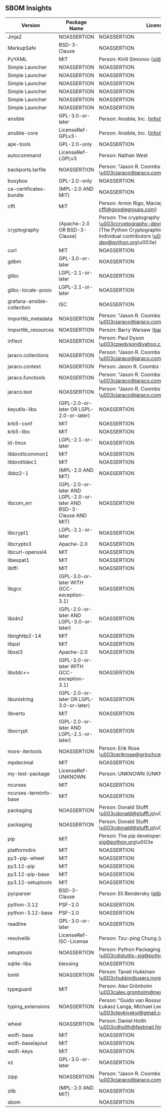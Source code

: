## SBOM Insights

| Version | Package Name | License | Source |
|---|---|---|---|
| Jinja2 | NOASSERTION | NOASSERTION | 3.1.4 |
| MarkupSafe | BSD-3-Clause | NOASSERTION | 2.1.5 |
| PyYAML | MIT | Person: Kirill Simonov (xi@resolvent.net) | 6.0.2 |
| Simple Launcher | NOASSERTION | NOASSERTION | 1.1.0.14 |
| Simple Launcher | NOASSERTION | NOASSERTION | 1.1.0.14 |
| Simple Launcher | NOASSERTION | NOASSERTION | 1.1.0.14 |
| Simple Launcher | NOASSERTION | NOASSERTION | 1.1.0.14 |
| Simple Launcher | NOASSERTION | NOASSERTION | 1.1.0.14 |
| Simple Launcher | NOASSERTION | NOASSERTION | 1.1.0.14 |
| ansible | GPL-3.0-or-later | Person: Ansible, Inc. (info@ansible.com) | 10.4.0 |
| ansible-core | LicenseRef-GPLv3- | Person: Ansible, Inc. (info@ansible.com) | 2.17.4 |
| apk-tools | GPL-2.0-only | NOASSERTION | 2.14.4-r0 |
| autocommand | LicenseRef-LGPLv3 | Person: Nathan West | 2.2.2 |
| backports.tarfile | NOASSERTION | Person: \"Jason R. Coombs\" \u003cjaraco@jaraco.com\u003e | 1.2.0 |
| busybox | GPL-2.0-only | NOASSERTION | 1.36.1-r11 |
| ca-certificates-bundle | (MPL-2.0 AND MIT) | NOASSERTION | 20240705-r0 |
| cffi | MIT | Person: Armin Rigo, Maciej Fijalkowski (python-cffi@googlegroups.com) | 1.17.1 |
| cryptography | (Apache-2.0 OR BSD-3-Clause) | Person: The cryptography developers \u003ccryptography-dev@python.org\u003e (The Python Cryptographic Authority and individual contributors \u003ccryptography-dev@python.org\u003e) | 43.0.1 |
| curl | MIT | NOASSERTION | 8.10.1-r0 |
| gdbm | GPL-3.0-or-later | NOASSERTION | 1.24-r0 |
| glibc | LGPL-2.1-or-later | NOASSERTION | 2.40-r2 |
| glibc-locale-posix | LGPL-2.1-or-later | NOASSERTION | 2.40-r2 |
| grafana-ansible-collection | ISC | NOASSERTION | 2.1.4 |
| importlib_metadata | NOASSERTION | Person: \"Jason R. Coombs\" \u003cjaraco@jaraco.com\u003e | 8.0.0 |
| importlib_resources | NOASSERTION | Person: Barry Warsaw (barry@python.org) | 6.4.0 |
| inflect | NOASSERTION | Person: Paul Dyson \u003cpwdyson@yahoo.com\u003e | 7.3.1 |
| jaraco.collections | NOASSERTION | Person: \"Jason R. Coombs\" \u003cjaraco@jaraco.com\u003e | 5.1.0 |
| jaraco.context | NOASSERTION | Person: Jason R. Coombs (jaraco@jaraco.com) | 5.3.0 |
| jaraco.functools | NOASSERTION | Person: \"Jason R. Coombs\" \u003cjaraco@jaraco.com\u003e | 4.0.1 |
| jaraco.text | NOASSERTION | Person: \"Jason R. Coombs\" \u003cjaraco@jaraco.com\u003e | 3.12.1 |
| keyutils-libs | (GPL-2.0-or-later OR LGPL-2.0-or-later) | NOASSERTION | 1.6.3-r3 |
| krb5-conf | MIT | NOASSERTION | 1.0-r3 |
| krb5-libs | MIT | NOASSERTION | 1.21.3-r1 |
| ld-linux | LGPL-2.1-or-later | NOASSERTION | 2.40-r2 |
| libbrotlicommon1 | MIT | NOASSERTION | 1.1.0-r4 |
| libbrotlidec1 | MIT | NOASSERTION | 1.1.0-r4 |
| libbz2-1 | (MPL-2.0 AND MIT) | NOASSERTION | 1.0.8-r8 |
| libcom_err | (GPL-2.0-or-later AND LGPL-2.0-or-later AND BSD-3-Clause AND MIT) | NOASSERTION | 1.47.1-r0 |
| libcrypt1 | LGPL-2.1-or-later | NOASSERTION | 2.40-r2 |
| libcrypto3 | Apache-2.0 | NOASSERTION | 3.3.2-r0 |
| libcurl-openssl4 | MIT | NOASSERTION | 8.10.1-r0 |
| libexpat1 | MIT | NOASSERTION | 2.6.3-r0 |
| libffi | MIT | NOASSERTION | 3.4.6-r4 |
| libgcc | (GPL-3.0-or-later WITH GCC-exception-3.1) | NOASSERTION | 14.2.0-r3 |
| libidn2 | (GPL-2.0-or-later AND LGPL-3.0-or-later) | NOASSERTION | 2.3.7-r2 |
| libnghttp2-14 | MIT | NOASSERTION | 1.63.0-r0 |
| libpsl | MIT | NOASSERTION | 0.21.5-r3 |
| libssl3 | Apache-2.0 | NOASSERTION | 3.3.2-r0 |
| libstdc++ | (GPL-3.0-or-later WITH GCC-exception-3.1) | NOASSERTION | 14.2.0-r3 |
| libunistring | (GPL-2.0-or-later OR LGPL-3.0-or-later) | NOASSERTION | 1.2-r2 |
| libverto | MIT | NOASSERTION | 0.3.2-r4 |
| libxcrypt | (GPL-2.0-or-later AND LGPL-2.1-or-later) | NOASSERTION | 4.4.36-r7 |
| more-itertools | NOASSERTION | Person: Erik Rose \u003cerikrose@grinchcentral.com\u003e | 10.3.0 |
| mpdecimal | MIT | NOASSERTION | 4.0.0-r2 |
| my-test-package | LicenseRef-UNKNOWN | Person: UNKNOWN (UNKNOWN) | 1.0 |
| ncurses | MIT | NOASSERTION | 6.5_p20240629-r0 |
| ncurses-terminfo-base | MIT | NOASSERTION | 6.5_p20240629-r0 |
| packaging | NOASSERTION | Person: Donald Stufft \u003cdonald@stufft.io\u003e | 24.1 |
| packaging | NOASSERTION | Person: Donald Stufft \u003cdonald@stufft.io\u003e | 24.1 |
| pip | MIT | Person: The pip developers \u003cdistutils-sig@python.org\u003e | 24.2 |
| platformdirs | MIT | NOASSERTION | 4.2.2 |
| py3-pip-wheel | MIT | NOASSERTION | 24.2-r4 |
| py3.12-pip | MIT | NOASSERTION | 24.2-r4 |
| py3.12-pip-base | MIT | NOASSERTION | 24.2-r4 |
| py3.12-setuptools | MIT | NOASSERTION | 75.1.0-r2 |
| pycparser | BSD-3-Clause | Person: Eli Bendersky (eliben@gmail.com) | 2.22 |
| python-3.12 | PSF-2.0 | NOASSERTION | 3.12.6-r2 |
| python-3.12-base | PSF-2.0 | NOASSERTION | 3.12.6-r2 |
| readline | GPL-3.0-or-later | NOASSERTION | 8.2.13-r0 |
| resolvelib | LicenseRef-ISC-License | Person: Tzu-ping Chung (uranusjr@gmail.com) | 1.0.1 |
| setuptools | NOASSERTION | Person: Python Packaging Authority \u003cdistutils-sig@python.org\u003e | 75.1.0.post20240925 |
| sqlite-libs | blessing | NOASSERTION | 3.46.1-r0 |
| tomli | NOASSERTION | Person: Taneli Hukkinen \u003chukkin@users.noreply.github.com\u003e | 2.0.1 |
| typeguard | MIT | Person: Alex Grönholm \u003calex.gronholm@nextday.fi\u003e | 4.3.0 |
| typing_extensions | NOASSERTION | Person: \"Guido van Rossum, Jukka Lehtosalo, Łukasz Langa, Michael Lee\" \u003clevkivskyi@gmail.com\u003e | 4.12.2 |
| wheel | NOASSERTION | Person: Daniel Holth \u003cdholth@fastmail.fm\u003e | 0.43.0 |
| wolfi-base | MIT | NOASSERTION | 1-r6 |
| wolfi-baselayout | MIT | NOASSERTION | 20230201-r15 |
| wolfi-keys | MIT | NOASSERTION | 1-r8 |
| xz | GPL-3.0-or-later | NOASSERTION | 5.6.2-r0 |
| zipp | NOASSERTION | Person: \"Jason R. Coombs\" \u003cjaraco@jaraco.com\u003e | 3.19.2 |
| zlib | (MPL-2.0 AND MIT) | NOASSERTION | 1.3.1-r4 |
| sbom |  | NOASSERTION |  |

